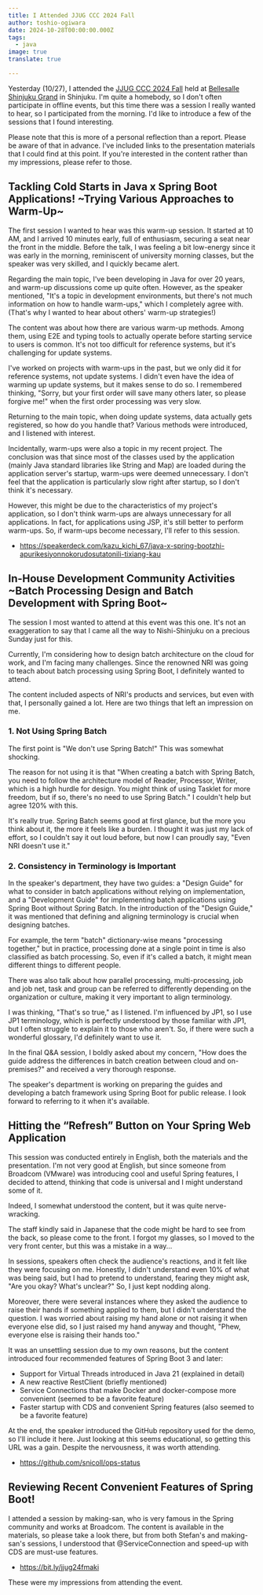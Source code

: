 ```yaml
---
title: I Attended JJUG CCC 2024 Fall
author: toshio-ogiwara
date: 2024-10-28T00:00:00.000Z
tags:
  - java
image: true
translate: true

---
```


Yesterday (10/27), I attended the [JJUG CCC 2024 Fall](https://ccc2024fall.java-users.jp/) held at [Bellesalle Shinjuku Grand](https://www.bellesalle.co.jp/shisetsu/shinjuku/bs_shinjukuconference/) in Shinjuku. I'm quite a homebody, so I don't often participate in offline events, but this time there was a session I really wanted to hear, so I participated from the morning. I'd like to introduce a few of the sessions that I found interesting.

Please note that this is more of a personal reflection than a report. Please be aware of that in advance. I've included links to the presentation materials that I could find at this point. If you're interested in the content rather than my impressions, please refer to those.

## Tackling Cold Starts in Java x Spring Boot Applications! ~Trying Various Approaches to Warm-Up~

The first session I wanted to hear was this warm-up session. It started at 10 AM, and I arrived 10 minutes early, full of enthusiasm, securing a seat near the front in the middle. Before the talk, I was feeling a bit low-energy since it was early in the morning, reminiscent of university morning classes, but the speaker was very skilled, and I quickly became alert.

Regarding the main topic, I've been developing in Java for over 20 years, and warm-up discussions come up quite often. However, as the speaker mentioned, "It's a topic in development environments, but there's not much information on how to handle warm-ups," which I completely agree with. (That's why I wanted to hear about others' warm-up strategies!)

The content was about how there are various warm-up methods. Among them, using E2E and typing tools to actually operate before starting service to users is common. It's not too difficult for reference systems, but it's challenging for update systems.

I've worked on projects with warm-ups in the past, but we only did it for reference systems, not update systems. I didn't even have the idea of warming up update systems, but it makes sense to do so. I remembered thinking, "Sorry, but your first order will save many others later, so please forgive me!" when the first order processing was very slow.

Returning to the main topic, when doing update systems, data actually gets registered, so how do you handle that? Various methods were introduced, and I listened with interest.

Incidentally, warm-ups were also a topic in my recent project. The conclusion was that since most of the classes used by the application (mainly Java standard libraries like String and Map) are loaded during the application server's startup, warm-ups were deemed unnecessary. I don't feel that the application is particularly slow right after startup, so I don't think it's necessary.

However, this might be due to the characteristics of my project's application, so I don't think warm-ups are always unnecessary for all applications. In fact, for applications using JSP, it's still better to perform warm-ups. So, if warm-ups become necessary, I'll refer to this session.

- <https://speakerdeck.com/kazu_kichi_67/java-x-spring-bootzhi-apurikesiyonnokorudosutatonili-tixiang-kau>

## In-House Development Community Activities ~Batch Processing Design and Batch Development with Spring Boot~
The session I most wanted to attend at this event was this one. It's not an exaggeration to say that I came all the way to Nishi-Shinjuku on a precious Sunday just for this.

Currently, I'm considering how to design batch architecture on the cloud for work, and I'm facing many challenges. Since the renowned NRI was going to teach about batch processing using Spring Boot, I definitely wanted to attend.

The content included aspects of NRI's products and services, but even with that, I personally gained a lot. Here are two things that left an impression on me.

### 1. Not Using Spring Batch
The first point is "We don't use Spring Batch!" This was somewhat shocking.

The reason for not using it is that "When creating a batch with Spring Batch, you need to follow the architecture model of Reader, Processor, Writer, which is a high hurdle for design. You might think of using Tasklet for more freedom, but if so, there's no need to use Spring Batch." I couldn't help but agree 120% with this.

It's really true. Spring Batch seems good at first glance, but the more you think about it, the more it feels like a burden. I thought it was just my lack of effort, so I couldn't say it out loud before, but now I can proudly say, "Even NRI doesn't use it."

### 2. Consistency in Terminology is Important
In the speaker's department, they have two guides: a "Design Guide" for what to consider in batch applications without relying on implementation, and a "Development Guide" for implementing batch applications using Spring Boot without Spring Batch. In the introduction of the "Design Guide," it was mentioned that defining and aligning terminology is crucial when designing batches.

For example, the term "batch" dictionary-wise means "processing together," but in practice, processing done at a single point in time is also classified as batch processing. So, even if it's called a batch, it might mean different things to different people.

There was also talk about how parallel processing, multi-processing, job and job net, task and group can be referred to differently depending on the organization or culture, making it very important to align terminology.

I was thinking, "That's so true," as I listened. I'm influenced by JP1, so I use JP1 terminology, which is perfectly understood by those familiar with JP1, but I often struggle to explain it to those who aren't. So, if there were such a wonderful glossary, I'd definitely want to use it.

In the final Q&A session, I boldly asked about my concern, "How does the guide address the differences in batch creation between cloud and on-premises?" and received a very thorough response.

The speaker's department is working on preparing the guides and developing a batch framework using Spring Boot for public release. I look forward to referring to it when it's available.

## Hitting the “Refresh” Button on Your Spring Web Application
This session was conducted entirely in English, both the materials and the presentation. I'm not very good at English, but since someone from Broadcom (VMware) was introducing cool and useful Spring features, I decided to attend, thinking that code is universal and I might understand some of it.

Indeed, I somewhat understood the content, but it was quite nerve-wracking.

The staff kindly said in Japanese that the code might be hard to see from the back, so please come to the front. I forgot my glasses, so I moved to the very front center, but this was a mistake in a way...

In sessions, speakers often check the audience's reactions, and it felt like they were focusing on me. Honestly, I didn't understand even 10% of what was being said, but I had to pretend to understand, fearing they might ask, "Are you okay? What's unclear?" So, I just kept nodding along.

Moreover, there were several instances where they asked the audience to raise their hands if something applied to them, but I didn't understand the question. I was worried about raising my hand alone or not raising it when everyone else did, so I just raised my hand anyway and thought, "Phew, everyone else is raising their hands too."

It was an unsettling session due to my own reasons, but the content introduced four recommended features of Spring Boot 3 and later:

- Support for Virtual Threads introduced in Java 21 (explained in detail)
- A new reactive RestClient (briefly mentioned)
- Service Connections that make Docker and docker-compose more convenient (seemed to be a favorite feature)
- Faster startup with CDS and convenient Spring features (also seemed to be a favorite feature)

At the end, the speaker introduced the GitHub repository used for the demo, so I'll include it here. Just looking at this seems educational, so getting this URL was a gain. Despite the nervousness, it was worth attending.
- <https://github.com/snicoll/ops-status>

## Reviewing Recent Convenient Features of Spring Boot!
I attended a session by making-san, who is very famous in the Spring community and works at Broadcom. The content is available in the materials, so please take a look there, but from both Stefan's and making-san's sessions, I understood that @ServiceConnection and speed-up with CDS are must-use features.

- <https://bit.ly/jjug24fmaki>

These were my impressions from attending the event.

